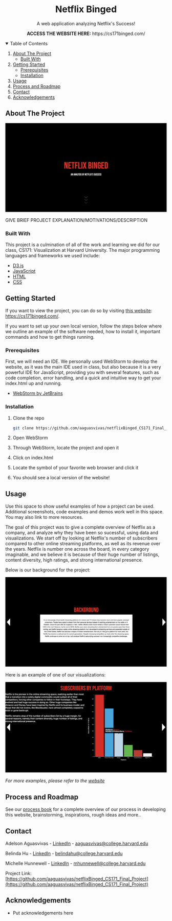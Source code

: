 <!-- PROJECT LOGO -->
<br />
<p align="center">
  <h1 align="center">Netflix Binged</h1>

  <p align="center">
    A web application analyzing Netflix's Success!
  </p>
  <p align="center">
    <strong>ACCESS THE WEBSITE HERE:</strong> https://cs171binged.com/
  </p>
</p>

<!-- TABLE OF CONTENTS -->
<details open="open">
  <summary>Table of Contents</summary>
  <ol>
    <li>
      <a href="#about-the-project">About The Project</a>
      <ul>
        <li><a href="#built-with">Built With</a></li>
      </ul>
    </li>
    <li>
      <a href="#getting-started">Getting Started</a>
      <ul>
        <li><a href="#prerequisites">Prerequisites</a></li>
        <li><a href="#installation">Installation</a></li>
      </ul>
    </li>
    <li><a href="#usage">Usage</a></li>
    <li><a href="#roadmap">Process and Roadmap</a></li>
    <li><a href="#contact">Contact</a></li>
    <li><a href="#acknowledgements">Acknowledgements</a></li>
  </ol>
</details>

<!-- ABOUT THE PROJECT -->

## About The Project

[![Netflix Binged Screen Shot][binged-screenshot]](https://cs171binged.com/)

GIVE BRIEF PROJECT EXPLANATION/MOTIVATIONS/DESCRIPTION

### Built With

This project is a culmination of all of the work and learning we did for our class, CS171: Visualization at Harvard University. The major programming languages and frameworks we used include:

- [D3.js](https://d3js.org/)
- [JavaScript](https://www.javascript.com/)
- [HTML](https://developer.mozilla.org/en-US/docs/Web/HTML)
- [CSS](https://developer.mozilla.org/en-US/docs/Web/CSS)

<!-- GETTING STARTED -->

## Getting Started

If you want to view the project, you can do so by visiting [this website](https://cs171binged.com/): https://cs171binged.com/.

If you want to set up your own local version, follow the steps below where we outline an example of the software needed, how to install it, important commands and how to get things running.

### Prerequisites

First, we will need an IDE. We personally used WebStorm to develop the website, as it was the main IDE used in class, but also because it is a very powerful IDE for JavaScript, providing you with several features, such as code completion, error handling, and a quick and intuitive way to get your index.html up and running.

- [WebStorm by JetBrains](https://www.jetbrains.com/webstorm/)

### Installation

1. Clone the repo
   ```sh
   git clone https://github.com/aaguasvivas/netflixBinged_CS171_Final_Project.git
   ```
2. Open WebStorm

3. Through WebStorm, locate the project and open it

4. Click on index.html

5. Locate the symbol of your favorite web browser and click it

6. You should see a local version of the website!

<!-- USAGE EXAMPLES -->

## Usage

Use this space to show useful examples of how a project can be used. Additional screenshots, code examples and demos work well in this space. You may also link to more resources.

The goal of this project was to give a complete overview of Netflix as a company, and analyze why they have been so sucessful, using data and visualizations. We start off by looking at Netflix's number of subscribers compared to other online streaming platforms, as well as its revenue over the years. Netflix is number one across the board, in every category imaginable, and we believe it is because of their huge number of listings, content diversity, high ratings, and strong international presence.

Below is our background for the project:

[![Netflix Binged Background Screen Shot][background-screenshot]](https://cs171binged.com/)

Here is an example of one of our visualizations:

[![Netflix Binged Visualization Screen Shot][visualization-screenshot]](https://cs171binged.com/)

_For more examples, please refer to the [website](https://cs171binged.com/)_

<!-- ROADMAP -->

## Process and Roadmap

See our [process book](https://docs.google.com/document/d/1Z0NSNz0EhzR-iLzrMAGHifLIgXAKyokxjqZu1ZPVqSA/edit?usp=sharing) for a complete overview of our process in developing this website, brainstorming, inspirations, rough ideas and more..

<!-- CONTACT -->

## Contact

Adelson Aguasvivas - [LinkedIn](https://www.linkedin.com/in/aaguasvivas/) - aaguasvivas@college.harvard.edu

Belinda Hu - [LinkedIn](https://www.linkedin.com/in/belinda-hu-2021/) - belindahu@college.harvard.edu

Michelle Hunnewell - [LinkedIn](https://www.linkedin.com/in/mhunnewell/) - mhunnewell@college.harvard.edu

Project Link: [https://github.com/aaguasvivas/netflixBinged_CS171_Final_Project](https://github.com/aaguasvivas/netflixBinged_CS171_Final_Project)

<!-- ACKNOWLEDGEMENTS -->

## Acknowledgements

- Put acknowledgements here

<!-- MARKDOWN LINKS & IMAGES -->
<!-- https://www.markdownguide.org/basic-syntax/#reference-style-links -->

[binged-screenshot]: img/intro_screenshot.png
[background-screenshot]: img/background_screenshot.png
[visualization-screenshot]: img/visualization_screenshot.png
